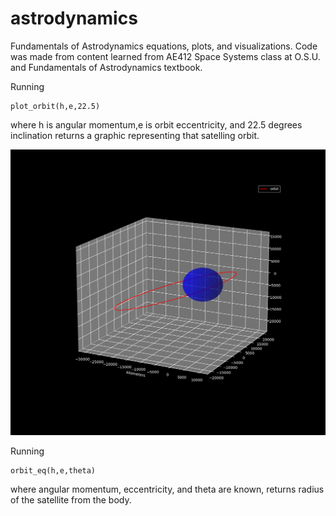 # astrodynamics
Fundamentals of Astrodynamics equations, plots, and visualizations. Code was made from content learned from AE412 Space Systems class at O.S.U. and Fundamentals of Astrodynamics textbook.

Running 
```
plot_orbit(h,e,22.5)
```
where h is angular momentum,e is orbit eccentricity, and 22.5 degrees inclination returns a graphic representing that satelling orbit.

![plot_orbit](https://github.com/fernancode/astrodynamics/blob/master/plot_orbit.png)


Running
```
orbit_eq(h,e,theta)
```
where angular momentum, eccentricity, and theta are known, returns radius of the satellite from the body. 
